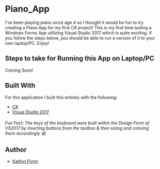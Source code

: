 # Piano_App
I've been playing piano since age 4 so I thought it would be fun to try creating a Piano App for my first C# project! This is my first time builing a Windows Forms App utilizing Visual Studio 2017 which is quite exciting. If you follow the steps below, you should be able to run a version of it to your own laptop/PC. Enjoy! 

## Steps to take for Running this App on Laptop/PC
Coming Soon!

## Built With
For this application I built this entirely with the following:
* [C#](https://docs.microsoft.com/en-us/dotnet/csharp/)
* [Visual Studio 2017](https://docs.microsoft.com/en-us/visualstudio/install/install-visual-studio?view=vs-2017)
###### Fun Fact: The keys of the keyboard were built within the Design Form of VS2017 by inserting buttons from the toolbox & then sizing and coloring them accordingly :smile:

## Author
* [Kaitlyn Flynn](https://kaitlynflynn.com/)
